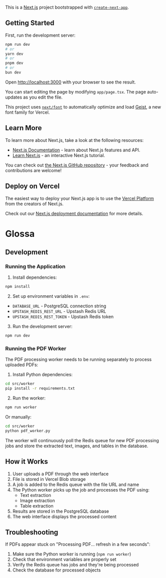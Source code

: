 This is a [Next.js](https://nextjs.org) project bootstrapped with [`create-next-app`](https://nextjs.org/docs/app/api-reference/cli/create-next-app).

## Getting Started

First, run the development server:

```bash
npm run dev
# or
yarn dev
# or
pnpm dev
# or
bun dev
```

Open [http://localhost:3000](http://localhost:3000) with your browser to see the result.

You can start editing the page by modifying `app/page.tsx`. The page auto-updates as you edit the file.

This project uses [`next/font`](https://nextjs.org/docs/app/building-your-application/optimizing/fonts) to automatically optimize and load [Geist](https://vercel.com/font), a new font family for Vercel.

## Learn More

To learn more about Next.js, take a look at the following resources:

- [Next.js Documentation](https://nextjs.org/docs) - learn about Next.js features and API.
- [Learn Next.js](https://nextjs.org/learn) - an interactive Next.js tutorial.

You can check out [the Next.js GitHub repository](https://github.com/vercel/next.js) - your feedback and contributions are welcome!

## Deploy on Vercel

The easiest way to deploy your Next.js app is to use the [Vercel Platform](https://vercel.com/new?utm_medium=default-template&filter=next.js&utm_source=create-next-app&utm_campaign=create-next-app-readme) from the creators of Next.js.

Check out our [Next.js deployment documentation](https://nextjs.org/docs/app/building-your-application/deploying) for more details.

# Glossa

## Development

### Running the Application

1. Install dependencies:
```bash
npm install
```

2. Set up environment variables in `.env`:
- `DATABASE_URL` - PostgreSQL connection string
- `UPSTASH_REDIS_REST_URL` - Upstash Redis URL
- `UPSTASH_REDIS_REST_TOKEN` - Upstash Redis token

3. Run the development server:
```bash
npm run dev
```

### Running the PDF Worker

The PDF processing worker needs to be running separately to process uploaded PDFs:

1. Install Python dependencies:
```bash
cd src/worker
pip install -r requirements.txt
```

2. Run the worker:
```bash
npm run worker
```

Or manually:
```bash
cd src/worker
python pdf_worker.py
```

The worker will continuously poll the Redis queue for new PDF processing jobs and store the extracted text, images, and tables in the database.

## How it Works

1. User uploads a PDF through the web interface
2. File is stored in Vercel Blob storage
3. A job is added to the Redis queue with the file URL and name
4. The Python worker picks up the job and processes the PDF using:
   - Text extraction
   - Image extraction  
   - Table extraction
5. Results are stored in the PostgreSQL database
6. The web interface displays the processed content

## Troubleshooting

If PDFs appear stuck on "Processing PDF... refresh in a few seconds":
1. Make sure the Python worker is running (`npm run worker`)
2. Check that environment variables are properly set
3. Verify the Redis queue has jobs and they're being processed
4. Check the database for processed objects
